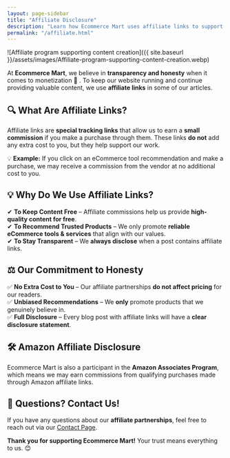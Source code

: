```yaml
---
layout: page-sidebar
title: "Affiliate Disclosure"
description: "Learn how Ecommerce Mart uses affiliate links to support our platform. Transparency is our priority!"
permalink: "/affiliate.html"
---
```


![Affiliate program supporting content creation]({{ site.baseurl }}/assets/images/Affiliate-program-supporting-content-creation.webp)

At  **Ecommerce Mart**, we believe in **transparency and honesty** when it comes to monetization 📝 . To keep our website running and continue providing valuable content, we use **affiliate links** in some of our articles.  

## 🔍 **What Are Affiliate Links?**  

Affiliate links are **special tracking links** that allow us to earn a **small commission** if you make a purchase through them. These links **do not** add any extra cost to you, but they help support our work.  

💡 **Example:** If you click on an eCommerce tool recommendation and make a purchase, we may receive a commission from the vendor at no additional cost to you.  

## 💡 **Why Do We Use Affiliate Links?**  

✔ **To Keep Content Free** – Affiliate commissions help us provide **high-quality content for free**.  
✔ **To Recommend Trusted Products** – We only promote **reliable eCommerce tools & services** that align with our values.  
✔ **To Stay Transparent** – We **always disclose** when a post contains affiliate links.  

## ⚖️ **Our Commitment to Honesty**  

✅ **No Extra Cost to You** – Our affiliate partnerships **do not affect pricing** for our readers.  
✅ **Unbiased Recommendations** – We **only** promote products that we genuinely believe in.  
✅ **Full Disclosure** – Every blog post with affiliate links will have a **clear disclosure statement**.  

## 🛠 **Amazon Affiliate Disclosure**  

Ecommerce Mart is also a participant in the **Amazon Associates Program**, which means we may earn commissions from qualifying purchases made through Amazon affiliate links.  

## 📢 **Questions? Contact Us!**  

If you have any questions about our **affiliate partnerships**, feel free to reach out via our [Contact Page](/contact/).  

**Thank you for supporting Ecommerce Mart!** Your trust means everything to us. 😊  
